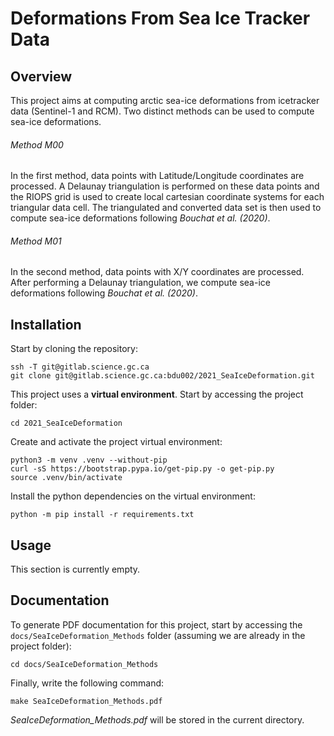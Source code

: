 # Deformations From Sea Ice Tracker Data

## Overview

This project aims at computing arctic sea-ice deformations from icetracker data (Sentinel-1 and RCM). Two distinct methods can be used to compute sea-ice deformations. 

###### Method M00

In the first method, data points with Latitude/Longitude coordinates are processed. A Delaunay triangulation is performed on these data points and the RIOPS grid is used to create local cartesian coordinate systems for each triangular data cell. The triangulated and converted data set is then used to compute sea-ice deformations following *Bouchat et al. (2020)*.

###### Method M01

In the second method, data points with X/Y coordinates are processed. After performing a Delaunay triangulation, we compute sea-ice deformations following *Bouchat et al. (2020)*.

## Installation

Start by cloning the repository:

```
ssh -T git@gitlab.science.gc.ca
git clone git@gitlab.science.gc.ca:bdu002/2021_SeaIceDeformation.git
```

This project uses a **virtual environment**. Start by accessing the project folder:

```
cd 2021_SeaIceDeformation
```

Create and activate the project virtual environment:

```
python3 -m venv .venv --without-pip
curl -sS https://bootstrap.pypa.io/get-pip.py -o get-pip.py
source .venv/bin/activate
```

Install the python dependencies on the virtual environment:

```
python -m pip install -r requirements.txt
```

## Usage

This section is currently empty.

## Documentation

To generate PDF documentation for this project, start by accessing the `docs/SeaIceDeformation_Methods` folder (assuming we are already in the project folder):

```
cd docs/SeaIceDeformation_Methods
```

Finally, write the following command:

```
make SeaIceDeformation_Methods.pdf
```

*SeaIceDeformation_Methods.pdf* will be stored in the current directory.
